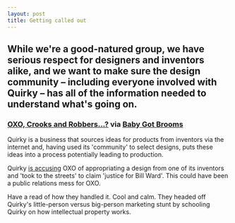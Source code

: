 ```yaml
---
layout: post
title: Getting called out
---
```


## While we're a good-natured group, we have serious respect for designers and inventors alike, and we want to make sure the design community – including everyone involved with Quirky – has all of the information needed to understand what's going on.

### [OXO, Crooks and Robbers...?](http://www.oxo.com/quirkyresponse.aspx) via [Baby Got Brooms](http://www.metafilter.com/124294/Baby-Got-Brooms)

Quirky is a business that sources ideas for products from inventors via the internet and, having used its 'community' to select designs, puts these ideas into a process potentially leading to production.

Quirky [is accusing](http://www.quirky.com/blog/post/2013/01/rise-up-quirky-seeks-justice-for-bill-ward/) OXO of appropriating a design from one of its inventors and 'took to the streets' to claim 'justice for Bill Ward'. This could have been a public relations mess for OXO.

Have a read of how they handled it. Cool and calm. They headed off Quirky's little-person versus big-person marketing stunt by schooling Quirky on how intellectual property works.